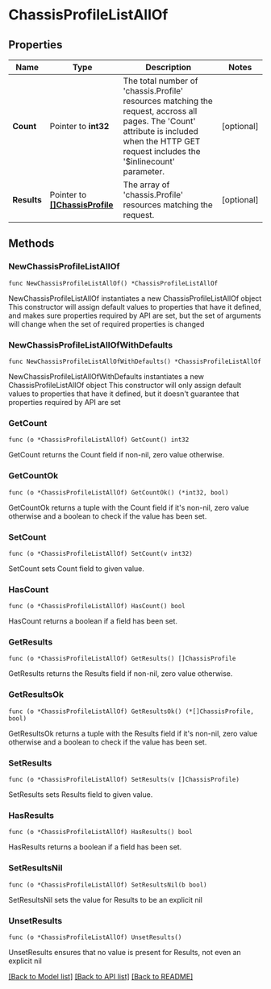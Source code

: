 # ChassisProfileListAllOf

## Properties

Name | Type | Description | Notes
------------ | ------------- | ------------- | -------------
**Count** | Pointer to **int32** | The total number of &#39;chassis.Profile&#39; resources matching the request, accross all pages. The &#39;Count&#39; attribute is included when the HTTP GET request includes the &#39;$inlinecount&#39; parameter. | [optional] 
**Results** | Pointer to [**[]ChassisProfile**](chassis.Profile.md) | The array of &#39;chassis.Profile&#39; resources matching the request. | [optional] 

## Methods

### NewChassisProfileListAllOf

`func NewChassisProfileListAllOf() *ChassisProfileListAllOf`

NewChassisProfileListAllOf instantiates a new ChassisProfileListAllOf object
This constructor will assign default values to properties that have it defined,
and makes sure properties required by API are set, but the set of arguments
will change when the set of required properties is changed

### NewChassisProfileListAllOfWithDefaults

`func NewChassisProfileListAllOfWithDefaults() *ChassisProfileListAllOf`

NewChassisProfileListAllOfWithDefaults instantiates a new ChassisProfileListAllOf object
This constructor will only assign default values to properties that have it defined,
but it doesn't guarantee that properties required by API are set

### GetCount

`func (o *ChassisProfileListAllOf) GetCount() int32`

GetCount returns the Count field if non-nil, zero value otherwise.

### GetCountOk

`func (o *ChassisProfileListAllOf) GetCountOk() (*int32, bool)`

GetCountOk returns a tuple with the Count field if it's non-nil, zero value otherwise
and a boolean to check if the value has been set.

### SetCount

`func (o *ChassisProfileListAllOf) SetCount(v int32)`

SetCount sets Count field to given value.

### HasCount

`func (o *ChassisProfileListAllOf) HasCount() bool`

HasCount returns a boolean if a field has been set.

### GetResults

`func (o *ChassisProfileListAllOf) GetResults() []ChassisProfile`

GetResults returns the Results field if non-nil, zero value otherwise.

### GetResultsOk

`func (o *ChassisProfileListAllOf) GetResultsOk() (*[]ChassisProfile, bool)`

GetResultsOk returns a tuple with the Results field if it's non-nil, zero value otherwise
and a boolean to check if the value has been set.

### SetResults

`func (o *ChassisProfileListAllOf) SetResults(v []ChassisProfile)`

SetResults sets Results field to given value.

### HasResults

`func (o *ChassisProfileListAllOf) HasResults() bool`

HasResults returns a boolean if a field has been set.

### SetResultsNil

`func (o *ChassisProfileListAllOf) SetResultsNil(b bool)`

 SetResultsNil sets the value for Results to be an explicit nil

### UnsetResults
`func (o *ChassisProfileListAllOf) UnsetResults()`

UnsetResults ensures that no value is present for Results, not even an explicit nil

[[Back to Model list]](../README.md#documentation-for-models) [[Back to API list]](../README.md#documentation-for-api-endpoints) [[Back to README]](../README.md)


